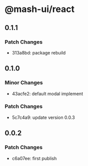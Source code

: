 # @mash-ui/react

## 0.1.1

### Patch Changes

- 313a8bd: package rebuild

## 0.1.0

### Minor Changes

- 43acfe2: default modal implement

### Patch Changes

- 5c7c4a9: update version 0.0.3

## 0.0.2

### Patch Changes

- c6a07ee: first publish
